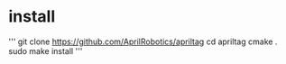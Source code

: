 # install
'''
git clone https://github.com/AprilRobotics/apriltag
cd apriltag
cmake .
sudo make install
'''